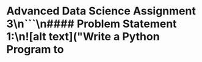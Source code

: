 # Advanced Data Science Assignment 3\n```\n#### Problem Statement​ ​1:\n![alt text]("Write a Python Program to